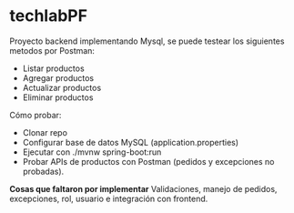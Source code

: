 # techlabPF

Proyecto backend implementando Mysql, se puede testear los siguientes metodos por Postman: 
- Listar productos
- Agregar productos
- Actualizar productos
- Eliminar productos

Cómo probar:
- Clonar repo
- Configurar base de datos MySQL (application.properties)
- Ejecutar con ./mvnw spring-boot:run
- Probar APIs de productos con Postman (pedidos y excepciones no probadas).

**Cosas que faltaron por implementar**
Validaciones, manejo de pedidos, excepciones, rol, usuario e integración con frontend.
